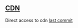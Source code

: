 ## [CDN](https://gitcdn.xyz/repo/iesfbmoll/DoDePit/master/index.html)
Direct access to cdn [last commit](https://gitcdn.xyz/cdn/iesfbmoll/DoDePit/f2dcec8aba652effd28390a5add34f61640d4717/index.html)
